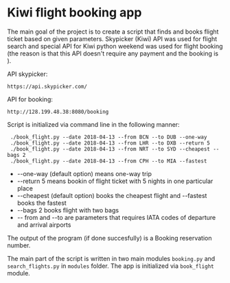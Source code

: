 # Kiwi flight booking app

The main goal of the project is to create a script that finds and books flight ticket based on given parameters. Skypicker (Kiwi) API was used for flight search and special API for Kiwi python weekend was used for flight booking (the reason is that this API doesn't require any payment and the booking is ). 

API skypicker:
``` 
https://api.skypicker.com/
 ```

API for booking:
```
http://128.199.48.38:8080/booking
```

Script is initialized via command line in the following manner:

```
 ./book_flight.py --date 2018-04-13 --from BCN --to DUB --one-way
 ./book_flight.py --date 2018-04-13 --from LHR --to DXB --return 5
 ./book_flight.py --date 2018-04-13 --from NRT --to SYD --cheapest --bags 2
 ./book_flight.py --date 2018-04-13 --from CPH --to MIA --fastest
```

* --one-way (default option) means one-way trip
* --return 5 means bookin of flight ticket with 5 nights in one particular place
* --cheapest (default option) books the cheapest flight and --fastest books the fastest
* --bags 2 books flight with two bags
* -- from and --to are parameters that requires IATA codes of departure and arrival airports

The output of the program (if done succesfully) is a Booking reservation number.

The main part of the script is written in two main modules `booking.py` and `search_flights.py` in `modules` folder. The app is initialized via `book_flight` module. 
